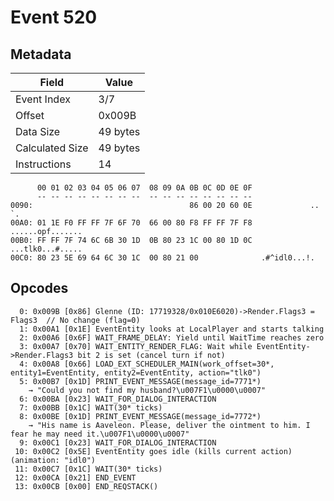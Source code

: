 # Event 520

## Metadata

| Field           | Value    |
|-----------------|----------|
| Event Index     | 3/7      |
| Offset          | 0x009B   |
| Data Size       | 49 bytes |
| Calculated Size | 49 bytes |
| Instructions    | 14       |

```
      00 01 02 03 04 05 06 07  08 09 0A 0B 0C 0D 0E 0F
      -- -- -- -- -- -- -- --  -- -- -- -- -- -- -- --
0090:                                   86 00 20 60 0E             .. `.
00A0: 01 1E F0 FF FF 7F 6F 70  66 00 80 F8 FF FF 7F F8  ......opf.......
00B0: FF FF 7F 74 6C 6B 30 1D  0B 80 23 1C 00 80 1D 0C  ...tlk0...#.....
00C0: 80 23 5E 69 64 6C 30 1C  00 80 21 00              .#^idl0...!.    
```

## Opcodes

```
  0: 0x009B [0x86] Glenne (ID: 17719328/0x010E6020)->Render.Flags3 = Flags3  // No change (flag=0)
  1: 0x00A1 [0x1E] EventEntity looks at LocalPlayer and starts talking
  2: 0x00A6 [0x6F] WAIT_FRAME_DELAY: Yield until WaitTime reaches zero
  3: 0x00A7 [0x70] WAIT_ENTITY_RENDER_FLAG: Wait while EventEntity->Render.Flags3 bit 2 is set (cancel turn if not)
  4: 0x00A8 [0x66] LOAD_EXT_SCHEDULER_MAIN(work_offset=30*, entity1=EventEntity, entity2=EventEntity, action="tlk0")
  5: 0x00B7 [0x1D] PRINT_EVENT_MESSAGE(message_id=7771*)
    → "Could you not find my husband?\u007F1\u0000\u0007"
  6: 0x00BA [0x23] WAIT_FOR_DIALOG_INTERACTION
  7: 0x00BB [0x1C] WAIT(30* ticks)
  8: 0x00BE [0x1D] PRINT_EVENT_MESSAGE(message_id=7772*)
    → "His name is Aaveleon. Please, deliver the ointment to him. I fear he may need it.\u007F1\u0000\u0007"
  9: 0x00C1 [0x23] WAIT_FOR_DIALOG_INTERACTION
 10: 0x00C2 [0x5E] EventEntity goes idle (kills current action) (animation: "idl0")
 11: 0x00C7 [0x1C] WAIT(30* ticks)
 12: 0x00CA [0x21] END_EVENT
 13: 0x00CB [0x00] END_REQSTACK()
```
